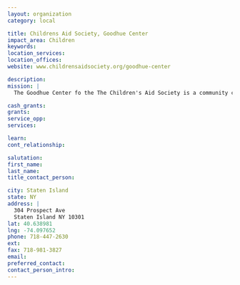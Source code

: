 ```yaml
---
layout: organization
category: local

title: Childrens Aid Society, Goodhue Center
impact_area: Children
keywords: 
location_services: 
location_offices: 
website: www.childrensaidsociety.org/goodhue-center

description: 
mission: |
  The Goodhue Center fo the The Children's Aid Society is a community center that has been providing recreational, educational, and mental health services to the Staten Island community since 1912. Hundreds of children and their families utilize the facility each year.

cash_grants: 
grants: 
service_opp: 
services: 

learn: 
cont_relationship: 

salutation: 
first_name: 
last_name: 
title_contact_person: 

city: Staten Island
state: NY
address: |
  304 Prospect Ave     
  Staten Island NY 10301
lat: 40.638981
lng: -74.097652
phone: 718-447-2630
ext: 
fax: 718-981-3827
email: 
preferred_contact: 
contact_person_intro: 
---
```

